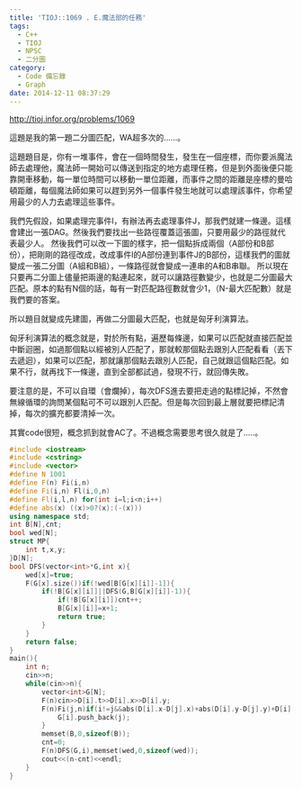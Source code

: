 ```yaml
---
title: 'TIOJ::1069 . E.魔法部的任務'
tags:
  - C++
  - TIOJ
  - NPSC
  - 二分圖
category:
  - Code 備忘錄
  - Graph
date: 2014-12-11 08:37:29
---
```



http://tioj.infor.org/problems/1069

這題是我的第一題二分圖匹配，WA超多次的......。

<!--more-->

這題題目是，你有一堆事件，會在一個時間發生，發生在一個座標，而你要派魔法師去處理他，魔法師一開始可以傳送到指定的地方處理任務，但是到外面後便只能靠開車移動，每一單位時間可以移動一單位距離，而事件之間的距離是座標的曼哈頓距離，每個魔法師如果可以趕到另外一個事件發生地就可以處理該事件，你希望用最少的人力去處理這些事件。

我們先假設，如果處理完事件I，有辦法再去處理事件J，那我們就建一條邊。這樣會建出一張DAG。然後我們要找出一些路徑覆蓋這張圖，只要用最少的路徑就代表最少人。
然後我們可以改一下圖的樣字，把一個點拆成兩個（A部份和B部份），把剛剛的路徑改成，改成事件I的A部份連到事件J的B部份，這樣我們的圖就變成一張二分圖（A組和B組），一條路徑就會變成一連串的A和B串聯。
所以現在只要再二分圖上儘量把兩邊的點連起來，就可以讓路徑數變少，也就是二分圖最大匹配。原本的點有N個的話，每有一對匹配路徑數就會少1，（N-最大匹配數）就是我們要的答案。

所以題目就變成先建圖，再做二分圖最大匹配，也就是匈牙利演算法。

匈牙利演算法的概念就是，對於所有點，遍歷每條邊，如果可以匹配就直接匹配並中斷迴圈，如過那個點以經被別人匹配了，那就較那個點去跟別人匹配看看（丟下去遞迴），如果可以匹配，那就讓那個點去跟別人匹配，自己就跟這個點匹配。如果不行，就再找下一條邊，直到全部都試過，發現不行，就回傳失敗。

要注意的是，不可以自環（會爛掉），每次DFS進去要把走過的點標記掉，不然會無線循環的詢問某個點可不可以跟別人匹配。但是每次回到最上層就要把標記清掉，每次的擴充都要清掉一次。

其實code很短，概念抓到就會AC了。不過概念需要思考很久就是了.....。



``` c++
#include <iostream>
#include <cstring>
#include <vector>
#define N 1001
#define F(n) Fi(i,n)
#define Fi(i,n) Fl(i,0,n)
#define Fl(i,l,n) for(int i=l;i<n;i++)
#define abs(x) ((x)>0?(x):(-(x)))
using namespace std;
int B[N],cnt;
bool wed[N];
struct MP{
    int t,x,y;
}D[N];
bool DFS(vector<int>*G,int x){
    wed[x]=true;
    F(G[x].size())if(!wed[B[G[x][i]]-1]){
        if(!B[G[x][i]]||DFS(G,B[G[x][i]]-1)){
            if(!B[G[x][i]])cnt++;
            B[G[x][i]]=x+1;
            return true;
        }
    }
    return false;
}
main(){
    int n;
    cin>>n;
    while(cin>>n){
        vector<int>G[N];
        F(n)cin>>D[i].t>>D[i].x>>D[i].y;
        F(n)Fi(j,n)if(i!=j&&abs(D[i].x-D[j].x)+abs(D[i].y-D[j].y)+D[i].t<=D[j].t){
            G[i].push_back(j);
        }
        memset(B,0,sizeof(B));
        cnt=0;
        F(n)DFS(G,i),memset(wed,0,sizeof(wed));
        cout<<(n-cnt)<<endl;
    }
}
```